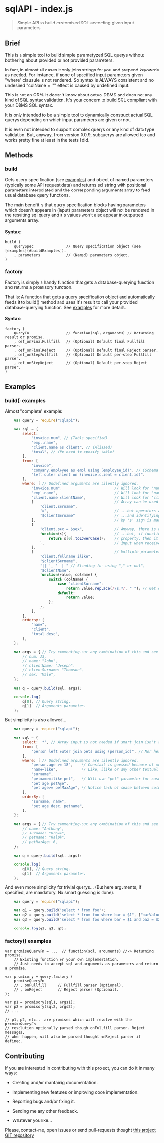 sqlAPI - index.js
=================
> Simple API to build customised SQL according given input parameters.


<a name="Brief"></a>Brief
-------------------------

This is a simple tool to build simple parametyzed SQL querys without bothering about provided or not provided parameters.

In fact, in almost all cases it only joins strings for you and prepend keyowrds as needed. For instance, if none of specified input parameters given, "where" clausule is not rendered. So syntax is ALWAYS consistent and no undesired "colName = ''" effect is caused by undefined input.

This is not an ORM. It doesn't know about actual DBMS and does not any kind of SQL syntax validation. It's your concern to build SQL compliant with your DBMS SQL syntax.

It is only intended to be a simple tool to dynamically construct actual SQL querys depending on which input parameters are given or not.

It is even not intended to support complex querys or any kind of data type validation. But, anyway, from version 0.0.9, subquerys are allowed too and works pretty fine at least in the tests I did.


<a name="Brief"></a>Methods
---------------------------

### build

Gets query specification (see [examples](#buildExamples)) and object of named parameters (typically some API request data) and returns sql string with positional parameters interpolated and the corresponding arguments array to feed usual database query functions.

The main benefit is that query specification blocks having parameters which doesn't appears in (input) parameters object will not be rendered in the resulting sql query and it's values won't also appear in outputted arguments array.


#### Syntax:

    build (
        querySpec               // Query specification object (see [examples](#buildExamples)).
        , parameters            // (Named) parameters object.
    )


### factory

Factory is simply a handy function that gets a database-querying function and returns a promisory function.

That is: A function that gets a query specification object and automatically feeds it to build() method and uses it's result to call your provided database-querying function. See [examples](#factoryExamples) for more details.


#### Syntax:

    factory (
        QueryFn                 // function(sql, arguments) // Returning result or promise.
        , def_onFinalFullfill   // (Optional) Default final Fullfill parser.
        , def_onFinalReject     // (Optional) Default final Reject parser.
        , def_onStepFullfill    // (Optional) Default per-step Fullfill parser.
        , def_onStepReject      // (Optional) Default per-step Reject parser.
    ) 


<a name="Examples"></a>Examples
-------------------------------


### <a name="buildExamples"></a>build() examples

Almost "complete" example:

```javascript
    var query = require("sqlapi");

    var sql = {
        select: [
            "invoice.num", // (Table specified)
            "empl.name",
            "client.name as client", // (Aliased)
            "total", // (No need to specify table)
        ],
        from: [
            "invoice",
            "company.employee as empl using (employee_id)", // (Schema qualified)
            "left outer client on (invoice.client = client.id)",
        ],
        where: [ // Undefined arguments are silently ignored.
            "invoice.num",                        // Will look for 'num' argument.
            "empl.name",                          // Will look for 'name' argument.
            "client.name clientName",             // Will look for 'clientName' argument.
            [                                     // Array can be used instead.
                "client.surname",
                "=",                              // ...but operators are no more guessed.
                "$clientSurname"                  // ...and identifying parameter names prepended
            ],                                    // by '$' sign is mandatory in this case.
            [
                "client.sex = $sex",              // Anyway, there is no need to separate it...
                function(s){                      // ...but, if function is provided as last
                    return s[0].toLowerCase();    // property, then it will be called to format
                },                                // input when received .
            ],
            [                                     // Multiple parameter formatting:
                "client.fullname ilike",
                "$clientSurname",
                "|| '_ ' || " // Standing for using "," or not",
                "$clientName",
                function(value, colName) {
                    switch (colName) {
                        case "clientSurname":
                            return value.replace(/\s.*/, " "); // Get only firt.
                        default:
                            return value;
                    };
                },
            ],
        ],
        orderBy: [
            "name",
            "client",
            "total desc",
        ],
    };

    var args = { // Try commenting-out any combination of this and see the magic:
        // num: 23,
        // name: "John",
        // clientName: "Joseph",
        // clientSurname: "Thomson",
        // sex: "Male",
    };

    var q = query.build(sql, args);

    console.log(
        q[0], // Query string.
        q[1]  // Arguments parameter.
    );
```

But simplicity is also allowed...

```javascript
    var query = require("sqlapi");

    var sql = {
        select: '*', // Array input is not needed if smart join isn't required.
        from: [
            "person left outer join pets using (person_id)", // Nor here...
        ],
        where: [ // Undefined arguments are silently ignored.
            "person.age >= 18",    // Constant is guessed because of multiple spacing (so don't use "age>=18" or so...
            "name=like",           // Like, ilike or any other textual operators are allowed by prepending '='.
            "surname",
            "petname=ilike pet",   // Will use "pet" parameter for case insensitive "like" matching with petname.
            "pet.age petAge",
            "pet.age>= petMaxAge", // Notice lack of space between column name and operator.
        ],
        orderBy: [
            "surname, name",
            "pet.age desc, petname",
        ],
    };

    var args = { // Try commenting-out any combination of this and see the magic:
        // name: "Anthony",
        // surname: "Brown",
        // petname: "Ralph",
        // petMaxAge: 6,
    };

    var q = query.build(sql, args);

    console.log(
        q[0], // Query string.
        q[1]  // Arguments parameter.
    );
```


And even more simplicity for trivial querys...
(But here arguments, if specified, are mandatory. No smart guessing is done).

```javascript
    var query = require("sqlapi");

    var q1 = query.build("select * from foo");
    var q2 = query.build("select * from foo where bar = $1", ["barValue"]);
    var q3 = query.build("select * from foo where bar = $1 and baz = $2", ["barValue", "bazValue"]);

    console.log(q1, q2, q3);
```


### <a name="factoryExamples"></a>factory() examples


    var promiseQueryFn = ...  // function(sql, arguments) //-> Returning promise.
        // Existing function or your own implementation.
        // Just needs to accept sql and arguments as parameters and return a promise.

    var promisory = query.factory (
        promiseQueryFn
        // , onFullfill     // Fullfill parser (Optional).
        // , onReject       // Reject parser (Optional).
    );

    var p1 = promisory(sql1, args1);
    var p2 = promisory(sql2, args2);
    // ...

    // p1, p2, etc... are promises which will resolve with the promiseQueryFn
    // resolution optionally parsed though onFullfill parser. Reject messages,
    // when happen, will also be parsed thought onReject parser if defined.





<a name="contributing"></a>Contributing
---------------------------------------

If you are interested in contributing with this project, you can do it in many ways:

  * Creating and/or mantainig documentation.

  * Implementing new features or improving code implementation.

  * Reporting bugs and/or fixing it.
  
  * Sending me any other feedback.

  * Whatever you like...
    
Please, contact-me, open issues or send pull-requests thought [this project GIT repository](https://github.com/bitifet/sqlapi)

